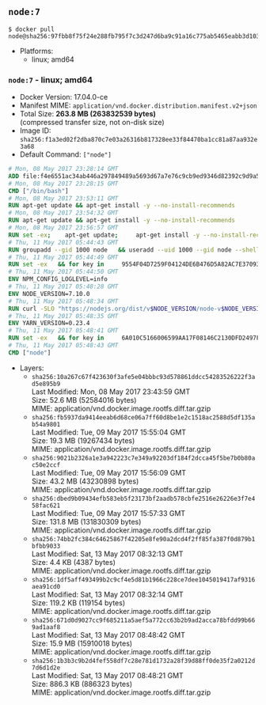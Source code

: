 ## `node:7`

```console
$ docker pull node@sha256:97fbb8f75f24e288fb795f7c3d247d6ba9c91a16c775ab5465eabb3d10390564
```

-	Platforms:
	-	linux; amd64

### `node:7` - linux; amd64

-	Docker Version: 17.04.0-ce
-	Manifest MIME: `application/vnd.docker.distribution.manifest.v2+json`
-	Total Size: **263.8 MB (263832539 bytes)**  
	(compressed transfer size, not on-disk size)
-	Image ID: `sha256:f1a3ed02f2dba870c7e03a26316b817328ee33f84470ba1cc81a87aa932e3a68`
-	Default Command: `["node"]`

```dockerfile
# Mon, 08 May 2017 23:28:14 GMT
ADD file:f4e6551ac34ab446a297849489a5693d67a7e76c9cb9ed9346d82392c9d9a5fe in / 
# Mon, 08 May 2017 23:28:15 GMT
CMD ["/bin/bash"]
# Mon, 08 May 2017 23:53:11 GMT
RUN apt-get update && apt-get install -y --no-install-recommends 		ca-certificates 		curl 		wget 	&& rm -rf /var/lib/apt/lists/*
# Mon, 08 May 2017 23:54:32 GMT
RUN apt-get update && apt-get install -y --no-install-recommends 		bzr 		git 		mercurial 		openssh-client 		subversion 				procps 	&& rm -rf /var/lib/apt/lists/*
# Mon, 08 May 2017 23:56:57 GMT
RUN set -ex; 	apt-get update; 	apt-get install -y --no-install-recommends 		autoconf 		automake 		bzip2 		file 		g++ 		gcc 		imagemagick 		libbz2-dev 		libc6-dev 		libcurl4-openssl-dev 		libdb-dev 		libevent-dev 		libffi-dev 		libgdbm-dev 		libgeoip-dev 		libglib2.0-dev 		libjpeg-dev 		libkrb5-dev 		liblzma-dev 		libmagickcore-dev 		libmagickwand-dev 		libncurses-dev 		libpng-dev 		libpq-dev 		libreadline-dev 		libsqlite3-dev 		libssl-dev 		libtool 		libwebp-dev 		libxml2-dev 		libxslt-dev 		libyaml-dev 		make 		patch 		xz-utils 		zlib1g-dev 				$( 			if apt-cache show 'default-libmysqlclient-dev' 2>/dev/null | grep -q '^Version:'; then 				echo 'default-libmysqlclient-dev'; 			else 				echo 'libmysqlclient-dev'; 			fi 		) 	; 	rm -rf /var/lib/apt/lists/*
# Thu, 11 May 2017 05:44:43 GMT
RUN groupadd --gid 1000 node   && useradd --uid 1000 --gid node --shell /bin/bash --create-home node
# Thu, 11 May 2017 05:44:49 GMT
RUN set -ex   && for key in     9554F04D7259F04124DE6B476D5A82AC7E37093B     94AE36675C464D64BAFA68DD7434390BDBE9B9C5     FD3A5288F042B6850C66B31F09FE44734EB7990E     71DCFD284A79C3B38668286BC97EC7A07EDE3FC1     DD8F2338BAE7501E3DD5AC78C273792F7D83545D     B9AE9905FFD7803F25714661B63B535A4C206CA9     C4F0DFFF4E8C1A8236409D08E73BC641CC11F4C8     56730D5401028683275BD23C23EFEFE93C4CFFFE   ; do     gpg --keyserver ha.pool.sks-keyservers.net --recv-keys "$key" ||     gpg --keyserver pgp.mit.edu --recv-keys "$key" ||     gpg --keyserver keyserver.pgp.com --recv-keys "$key" ;   done
# Thu, 11 May 2017 05:44:50 GMT
ENV NPM_CONFIG_LOGLEVEL=info
# Thu, 11 May 2017 05:48:28 GMT
ENV NODE_VERSION=7.10.0
# Thu, 11 May 2017 05:48:34 GMT
RUN curl -SLO "https://nodejs.org/dist/v$NODE_VERSION/node-v$NODE_VERSION-linux-x64.tar.xz"   && curl -SLO "https://nodejs.org/dist/v$NODE_VERSION/SHASUMS256.txt.asc"   && gpg --batch --decrypt --output SHASUMS256.txt SHASUMS256.txt.asc   && grep " node-v$NODE_VERSION-linux-x64.tar.xz\$" SHASUMS256.txt | sha256sum -c -   && tar -xJf "node-v$NODE_VERSION-linux-x64.tar.xz" -C /usr/local --strip-components=1   && rm "node-v$NODE_VERSION-linux-x64.tar.xz" SHASUMS256.txt.asc SHASUMS256.txt   && ln -s /usr/local/bin/node /usr/local/bin/nodejs
# Thu, 11 May 2017 05:48:35 GMT
ENV YARN_VERSION=0.23.4
# Thu, 11 May 2017 05:48:41 GMT
RUN set -ex   && for key in     6A010C5166006599AA17F08146C2130DFD2497F5   ; do     gpg --keyserver ha.pool.sks-keyservers.net --recv-keys "$key" ||     gpg --keyserver pgp.mit.edu --recv-keys "$key" ||     gpg --keyserver keyserver.pgp.com --recv-keys "$key" ;   done   && curl -fSL -o yarn.js "https://yarnpkg.com/downloads/$YARN_VERSION/yarn-legacy-$YARN_VERSION.js"   && curl -fSL -o yarn.js.asc "https://yarnpkg.com/downloads/$YARN_VERSION/yarn-legacy-$YARN_VERSION.js.asc"   && gpg --batch --verify yarn.js.asc yarn.js   && rm yarn.js.asc   && mv yarn.js /usr/local/bin/yarn   && chmod +x /usr/local/bin/yarn
# Thu, 11 May 2017 05:48:43 GMT
CMD ["node"]
```

-	Layers:
	-	`sha256:10a267c67f423630f3afe5e04bbbc93d578861ddcc54283526222f3ad5e895b9`  
		Last Modified: Mon, 08 May 2017 23:43:59 GMT  
		Size: 52.6 MB (52584016 bytes)  
		MIME: application/vnd.docker.image.rootfs.diff.tar.gzip
	-	`sha256:fb5937da9414eeab6d68ce06a7ff60d8be1e2c1518ac2588d5df135ab54a9801`  
		Last Modified: Tue, 09 May 2017 15:55:04 GMT  
		Size: 19.3 MB (19267434 bytes)  
		MIME: application/vnd.docker.image.rootfs.diff.tar.gzip
	-	`sha256:9021b2326a1e3a942223c7e349a92203df184f2dcca45f5be7b0b80ac50e2ccf`  
		Last Modified: Tue, 09 May 2017 15:56:09 GMT  
		Size: 43.2 MB (43230898 bytes)  
		MIME: application/vnd.docker.image.rootfs.diff.tar.gzip
	-	`sha256:dbed9b09434efb583eb5f23173bf2aadb578cbfe2516e26226e3f7e458fac621`  
		Last Modified: Tue, 09 May 2017 15:57:33 GMT  
		Size: 131.8 MB (131830309 bytes)  
		MIME: application/vnd.docker.image.rootfs.diff.tar.gzip
	-	`sha256:74bb2fc384c64625867f42205e8fe90a2dcd4f2ff85fa387f0d879b1bfbb9033`  
		Last Modified: Sat, 13 May 2017 08:32:13 GMT  
		Size: 4.4 KB (4387 bytes)  
		MIME: application/vnd.docker.image.rootfs.diff.tar.gzip
	-	`sha256:1df5aff493499b2c9cf4e5d81b1966c228ce7dee1045019417af9316aea91cd0`  
		Last Modified: Sat, 13 May 2017 08:32:14 GMT  
		Size: 119.2 KB (119154 bytes)  
		MIME: application/vnd.docker.image.rootfs.diff.tar.gzip
	-	`sha256:671d0d9027cc9f685211a5aef5a772cc63b2b9ad2acca78bfdd99b669ad1aaf8`  
		Last Modified: Sat, 13 May 2017 08:48:42 GMT  
		Size: 15.9 MB (15910018 bytes)  
		MIME: application/vnd.docker.image.rootfs.diff.tar.gzip
	-	`sha256:1b3b3c9b2d4fef558df7c28e781d1732a28f39d88ff0de35f2a0212d7d6d1d2e`  
		Last Modified: Sat, 13 May 2017 08:48:21 GMT  
		Size: 886.3 KB (886323 bytes)  
		MIME: application/vnd.docker.image.rootfs.diff.tar.gzip
